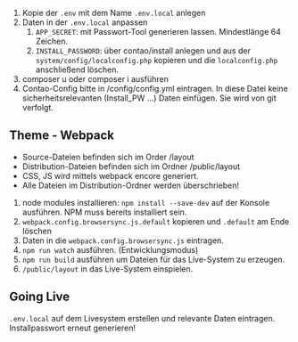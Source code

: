 1. Kopie der `.env` mit dem Name `.env.local` anlegen
2. Daten in der `.env.local` anpassen
   1. `APP_SECRET`: mit Passwort-Tool generieren lassen. Mindestlänge 64 Zeichen.
   2. `INSTALL_PASSWORD`: über contao/install anlegen und aus der `system/config/localconfig.php` kopieren und die `localconfig.php` anschließend löschen.
3. composer u oder composer i ausführen
4. Contao-Config bitte in /config/config.yml eintragen. In diese Datei keine sicherheitsrelevanten (Install_PW ...) Daten einfügen. Sie wird von git verfolgt.

## Theme - Webpack
- Source-Dateien befinden sich im Order /layout
- Distribution-Dateien befinden sich im Ordner /public/layout
- CSS, JS wird mittels webpack encore generiert. 
- Alle Dateien im Distribution-Ordner werden überschrieben!

1. node modules installieren: `npm install --save-dev` auf der Konsole ausführen. NPM muss bereits installiert sein.
2. `webpack.config.browsersync.js.default` kopieren und `.default` am Ende löschen
3. Daten in die `webpack.config.browsersync.js` eintragen.
4. `npm run watch` ausführen. (Entwicklungsmodus)
5. `npm run build` ausführen um Dateien für das Live-System zu erzeugen.
6. `/public/layout` in das Live-System einspielen.

## Going Live
`.env.local` auf dem Livesystem erstellen und relevante Daten eintragen. Installpasswort erneut generieren!